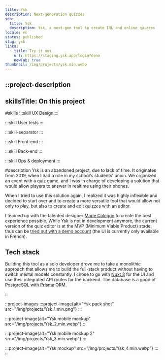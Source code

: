 ```yaml
---
title: Ysk
description: Next-generation quizzes
seo:
  title: Ysk
  description: Ysk, a next-gen tool to create IRL and online quizzes
locale: en
status: published
slug: ysk
links:
  - title: Try it out
    url: https://staging.ysk.app/login?demo
    newTab: true
thumbnail: /img/projects/ysk.min.webp
---
```


::project-description
---
skillsTitle: On this project
---
#skills
  :::skill
  UX Design
  :::

  :::skill
  User tests
  :::

  :::skill-separator
  :::

  :::skill
  Front-end
  :::

  :::skill
  Back-end
  :::

  :::skill
  Ops & deployment
  :::

#description
Ysk is an abandoned project, due to lack of time. It originates from 2019, when I had a role in my school's students' union. We organized an event with a quiz game, and I was in charge of developing a solution that would allow players to answer in realtime using their phones.

When I tried to use this solution again, I realized it was highly inflexible and decided to start over and to create a more versatile tool that would allow not only to play, but also to create and edit quizzes with an aditor.

I teamed up with the talented designer [Marie Cologon](https://marie.cologon.fr/) to create the best experience possible. While Ysk is not in development anymore, the current version of the quiz editor is at the MVP (Minimum Viable Product) stade, thus can be [tried out with a demo account](https://staging.ysk.app/login?demo) (the UI is currently only available in French).

## **Tech stack**

Building this tool as a solo developer drove me to take a monolithic approach that allows me to build the full-stack product without having to switch mental models constantly. I chose to go with [Nuxt 3](https://nuxt.com/) for the UI and use their integrated API routes for the backend. The database is a good ol' PostgreSQL with [Prisma](https://www.prisma.io/) ORM.

::

::project-images
  :::project-image{alt="Ysk pack shot" src="/img/projects/Ysk_1.min.png"}
  :::

  :::project-image{alt="Ysk mobile mockup" src="/img/projects/Ysk_2.min.webp"}
  :::

  :::project-image{alt="Ysk mobile mockup 2" src="/img/projects/Ysk_3.min.webp"}
  :::

  :::project-image{alt="Ysk mockup" src="/img/projects/Ysk_4.min.webp"}
  :::
::

